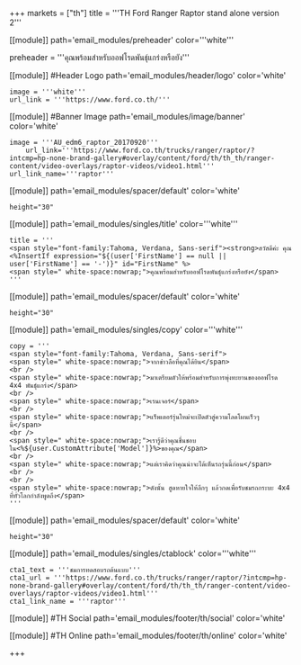 +++
markets = ["th"]
title = '''TH Ford Ranger Raptor stand alone version 2'''

[[module]]
path='email_modules/preheader'
color='''white'''

preheader = '''คุณพร้อมสำหรับออฟโรดพันธุ์แกร่งหรือยัง'''

[[module]] #Header Logo
path='email_modules/header/logo'
color='white'

	image = '''white'''
	url_link = '''https://www.ford.co.th/'''

[[module]] #Banner Image
path='email_modules/image/banner'
color='white'

	image = '''AU_edm6_raptor_20170920'''
		url_link='''https://www.ford.co.th/trucks/ranger/raptor/?intcmp=hp-none-brand-gallery#overlay/content/ford/th/th_th/ranger-content/video-overlays/raptor-videos/video1.html'''
	url_link_name='''raptor'''

[[module]]
path='email_modules/spacer/default'
color='white'

	height="30"
    
[[module]]
path='email_modules/singles/title'
color='''white'''

	title = '''
    <span style="font-family:Tahoma, Verdana, Sans-serif"><strong>สวัสดีค่ะ คุณ <%InsertIf expression="${(user['FirstName'] == null || user['FirstName'] == '-')}" id="FirstName" %>    
	<span style=" white-space:nowrap;">คุณพร้อมสำหรับออฟโรดพันธุ์แกร่งหรือยัง</span>
    '''

[[module]]
path='email_modules/spacer/default'
color='white'

	height="30"

[[module]]
path='email_modules/singles/copy'
color='''white'''

	copy = '''
    <span style="font-family:Tahoma, Verdana, Sans-serif">
	<span style=" white-space:nowrap;">จากข่าวลือที่คุณได้ยิน</span>
    <br />
    <span style=" white-space:nowrap;">มาเตรียมตัวให้พร้อมสำหรับการพุ่งทะยานของออฟโรด 4x4 พันธุ์แกร่ง</span> 
    <br />
    <span style=" white-space:nowrap;">เรนเจอร์</span>
    <br />
    <span style=" white-space:nowrap;">แร็พเตอร์รุ่นใหม่จะเปิดตัวสู่ความโลดโผนเร็วๆ นี้</span> 
    <br />
    <span style=" white-space:nowrap;">เรารู้ดีว่าคุณชื่นชอบใน<%${user.CustomAttribute['Model']}%>ของคุณ</span>
    <br />
    <span style=" white-space:nowrap;">แต่เราคิดว่าคุณน่าจะได้เห็นรถรุ่นนี้ก่อน</span>
    <br />
    <br />
    <span style=" white-space:nowrap;">ดังนั้น สูดหายใจให้ลึกๆ แล้วกดเพื่อรับชมรถกระบะ 4x4 ที่ทั่วโลกกำลังพูดถึง</span>
    '''
    
[[module]]
path='email_modules/spacer/default'
color='white'

	height="30"
    
[[module]]
path='email_modules/singles/ctablock'
color='''white'''

	cta1_text = '''ชมการทดสอบรถต้นแบบ'''
	cta1_url = '''https://www.ford.co.th/trucks/ranger/raptor/?intcmp=hp-none-brand-gallery#overlay/content/ford/th/th_th/ranger-content/video-overlays/raptor-videos/video1.html'''
	cta1_link_name = '''raptor'''

[[module]] #TH Social
path='email_modules/footer/th/social'
color='white'

[[module]] #TH Online
path='email_modules/footer/th/online'
color='white'

+++